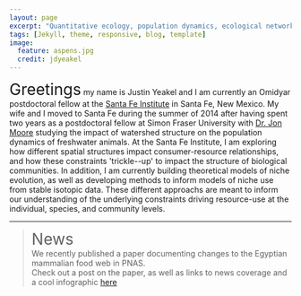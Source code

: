 ```yaml
---
layout: page
excerpt: "Quantitative ecology, population dynamics, ecological networks"
tags: [Jekyll, theme, responsive, blog, template]
image:
  feature: aspens.jpg
  credit: jdyeakel
---
```


<span style="font-size:2em;">Greetings</span> my name is Justin Yeakel and I am currently an Omidyar postdoctoral fellow at the [Santa Fe Institute](http://www.santafe.edu) in Santa Fe, New Mexico.
My wife and I moved to Santa Fe during the summer of 2014 after having spent two years as a postdoctoral fellow at Simon Fraser University with [Dr. Jon Moore](http://moorelab.wix.com/moorelab) studying the impact of watershed structure on the population dynamics of freshwater animals.
At the Santa Fe Institute, I am exploring how different spatial structures impact consumer-resource relationships, and how these constraints 'trickle--up' to impact the structure of biological communities.
In addition, I am currently building theoretical models of niche evolution, as well as developing methods to inform models of niche use from stable isotopic data.
These different approachs are meant to inform our understanding of the underlying constraints driving resource-use at the individual, species, and community levels.

***


> <span style="font-size:2em;">News</span>   
> We recently published a paper documenting changes to the Egyptian mammalian food web in PNAS.   
> Check out a post on the paper, as well as links to news coverage and a cool infographic [here](/posts/collapse-of-an-ancient-egyptian-food-web-in-pnas)

